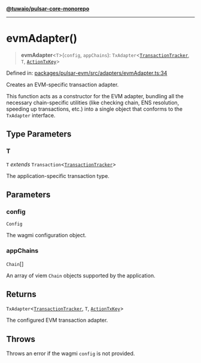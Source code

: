 [**@tuwaio/pulsar-core-monorepo**](../../../README.md)

***

# evmAdapter()

> **evmAdapter**\<`T`\>(`config`, `appChains`): `TxAdapter`\<[`TransactionTracker`](../enumerations/TransactionTracker.md), `T`, [`ActionTxKey`](../type-aliases/ActionTxKey.md)\>

Defined in: [packages/pulsar-evm/src/adapters/evmAdapter.ts:34](https://github.com/TuwaIO/pulsar-core/blob/494f4105ae0c6206b7fb474bf50e2b00399fd8c0/packages/pulsar-evm/src/adapters/evmAdapter.ts#L34)

Creates an EVM-specific transaction adapter.

This function acts as a constructor for the EVM adapter, bundling all the necessary
chain-specific utilities (like checking chain, ENS resolution, speeding up transactions, etc.)
into a single object that conforms to the `TxAdapter` interface.

## Type Parameters

### T

`T` *extends* `Transaction`\<[`TransactionTracker`](../enumerations/TransactionTracker.md)\>

The application-specific transaction type.

## Parameters

### config

`Config`

The wagmi configuration object.

### appChains

`Chain`[]

An array of viem `Chain` objects supported by the application.

## Returns

`TxAdapter`\<[`TransactionTracker`](../enumerations/TransactionTracker.md), `T`, [`ActionTxKey`](../type-aliases/ActionTxKey.md)\>

The configured EVM transaction adapter.

## Throws

Throws an error if the wagmi `config` is not provided.
